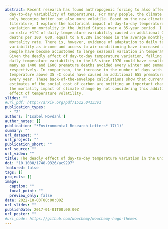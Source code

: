 ```yaml
---
abstract: Recent research has found anthropogenic forcing to also affect
  day-to-day variability of temperatures. For many people, the climate is not
  only becoming hotter but also more volatile. Based on the new climate-economy
  literature, I explore the historical impact of day-to-day temperature
  variation on mortality in the United States over a 35-year period. I find that
  an extra +1°C of daily temperature variability caused an additional 0.206
  deaths per 100  000, equal to a 0.28% increase in the average monthly
  mortality rate. There is, however, evidence of adaptation to daily temperature
  variability as income and access to air-conditioning have increased and as
  people have become accustomed to large seasonal variation in temperatures.
  Given the deadly effect of day-to-day temperature variation, falling average
  daily temperature variability in the US since 1970 could have resulted in as
  many as 1400 and 1600 premature deaths avoided every winter and summer,
  respectively. In comparison, the increase in the number of days with a mean
  temperature above 35 ∘C could have caused an additional 655 premature deaths
  every year. These back-of-the-envelope calculations show that current
  estimates of the social cost of carbon are omitting an important channel for
  the mortality impact of climate change by not considering this additional
  effect of temperature volatility.
slides: ""
#url_pdf: http://arxiv.org/pdf/1512.04133v1
publication_types:
  - "2"
authors: ['Isabel Hovdahl']
author_notes: []
publication: "*Environmental Research Letters* 17(1)"
summary: ""
url_dataset: ""
url_project: ""
publication_short: ""
url_source: ""
url_video: ""
title: The deadly effect of day-to-day temperature variation in the United States
doi: "10.1088/1748-9326/ac9297"
featured: false
tags: []
projects: []
image:
  caption: ""
  focal_point: ""
  preview_only: false
date: 2022-10-03T00:00:00Z
url_slides: ""
publishDate: 2017-01-01T00:00:00Z
url_poster: ""
#url_code: https://github.com/wowchemy/wowchemy-hugo-themes
---
```

